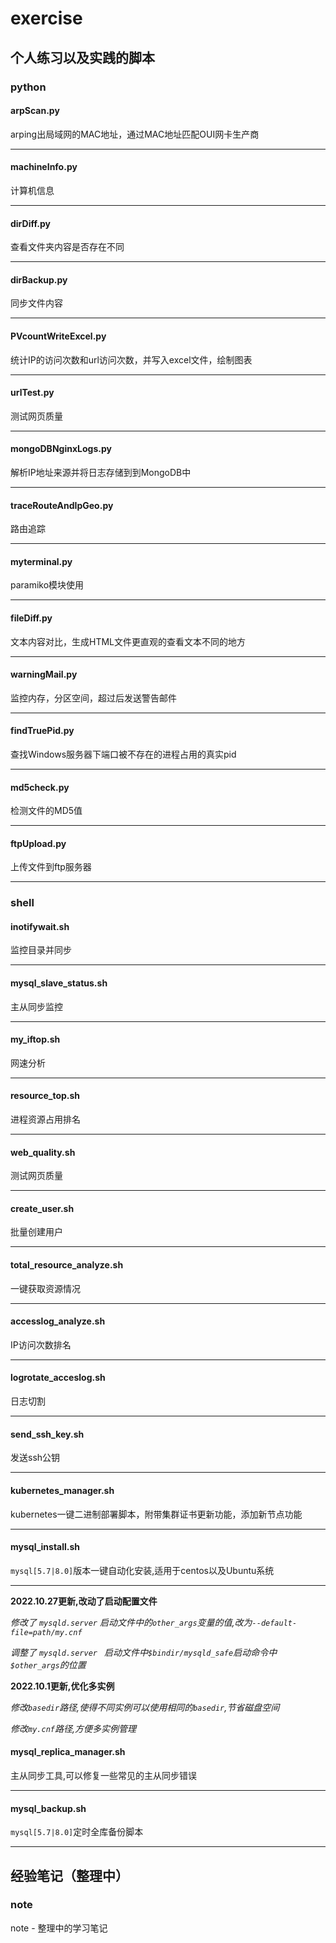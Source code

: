 # exercise

## 个人练习以及实践的脚本

### python

#### arpScan.py

arping出局域网的MAC地址，通过MAC地址匹配OUI网卡生产商

---



#### machineInfo.py

计算机信息

---



#### dirDiff.py

查看文件夹内容是否存在不同

---



#### dirBackup.py

同步文件内容

---



#### PVcountWriteExcel.py

统计IP的访问次数和url访问次数，并写入excel文件，绘制图表

---



#### urlTest.py

测试网页质量

---



#### mongoDBNginxLogs.py

解析IP地址来源并将日志存储到到MongoDB中

---



#### traceRouteAndIpGeo.py

路由追踪

---



#### myterminal.py

paramiko模块使用

---



#### fileDiff.py

文本内容对比，生成HTML文件更直观的查看文本不同的地方

---



#### warningMail.py

监控内存，分区空间，超过后发送警告邮件

---



#### findTruePid.py

查找Windows服务器下端口被不存在的进程占用的真实pid

---



#### md5check.py

检测文件的MD5值

---



#### ftpUpload.py

上传文件到ftp服务器

---



### shell

#### inotifywait.sh

监控目录并同步

---



#### mysql_slave_status.sh

主从同步监控

---



#### my_iftop.sh

网速分析

---



#### resource_top.sh

进程资源占用排名

---



#### web_quality.sh

测试网页质量

---



#### create_user.sh

批量创建用户

---



#### total_resource_analyze.sh

一键获取资源情况

---



#### accesslog_analyze.sh

IP访问次数排名

---



#### logrotate_acceslog.sh

日志切割

---



#### send_ssh_key.sh

发送ssh公钥

---



#### kubernetes_manager.sh

kubernetes一键二进制部署脚本，附带集群证书更新功能，添加新节点功能

---



#### mysql_install.sh

`mysql[5.7|8.0]`版本一键自动化安装,适用于centos以及Ubuntu系统

---

**2022.10.27更新,改动了启动配置文件**

_修改了 `mysqld.server` 启动文件中的`other_args`变量的值,改为`--default-file=path/my.cnf`_

_调整了 `mysqld.server ` 启动文件中`$bindir/mysqld_safe`启动命令中`$other_args`的位置_

**2022.10.1更新,优化多实例**

_修改`basedir`路径,使得不同实例可以使用相同的`basedir`,节省磁盘空间_

_修改`my.cnf`路径,方便多实例管理_



#### mysql_replica_manager.sh

主从同步工具,可以修复一些常见的主从同步错误

---



#### mysql_backup.sh

`mysql[5.7|8.0]`定时全库备份脚本

---





## 经验笔记（整理中）

### note

note - 整理中的学习笔记
